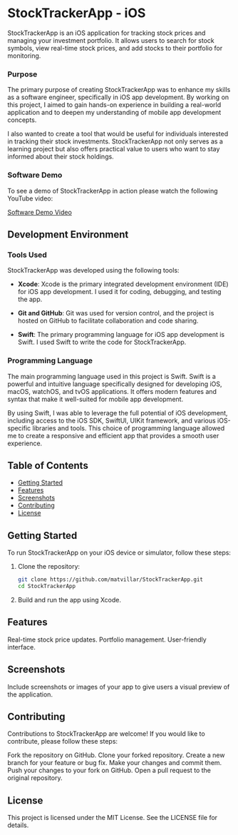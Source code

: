 # StockTrackerApp - iOS

StockTrackerApp is an iOS application for tracking stock prices and managing your investment portfolio. It allows users to search for stock symbols, view real-time stock prices, and add stocks to their portfolio for monitoring.

### Purpose

The primary purpose of creating StockTrackerApp was to enhance my skills as a software engineer, specifically in iOS app development. By working on this project, I aimed to gain hands-on experience in building a real-world application and to deepen my understanding of mobile app development concepts.

I also wanted to create a tool that would be useful for individuals interested in tracking their stock investments. StockTrackerApp not only serves as a learning project but also offers practical value to users who want to stay informed about their stock holdings.

### Software Demo

To see a demo of StockTrackerApp in action please watch the following YouTube video:

[Software Demo Video]([http://youtube.link.goes.here](https://youtu.be/tIZ8JF4S8q4))

## Development Environment

### Tools Used

StockTrackerApp was developed using the following tools:

- **Xcode**: Xcode is the primary integrated development environment (IDE) for iOS app development. I used it for coding, debugging, and testing the app.

- **Git and GitHub**: Git was used for version control, and the project is hosted on GitHub to facilitate collaboration and code sharing.

- **Swift**: The primary programming language for iOS app development is Swift. I used Swift to write the code for StockTrackerApp.

### Programming Language

The main programming language used in this project is Swift. Swift is a powerful and intuitive language specifically designed for developing iOS, macOS, watchOS, and tvOS applications. It offers modern features and syntax that make it well-suited for mobile app development.

By using Swift, I was able to leverage the full potential of iOS development, including access to the iOS SDK, SwiftUI, UIKit framework, and various iOS-specific libraries and tools. This choice of programming language allowed me to create a responsive and efficient app that provides a smooth user experience.

## Table of Contents

- [Getting Started](#getting-started)
- [Features](#features)
- [Screenshots](#screenshots)
- [Contributing](#contributing)
- [License](#license)

## Getting Started

To run StockTrackerApp on your iOS device or simulator, follow these steps:

1. Clone the repository:

   ```bash
   git clone https://github.com/matvillar/StockTrackerApp.git
   cd StockTrackerApp

2. Build and run the app using Xcode.

## Features
Real-time stock price updates.
Portfolio management.
User-friendly interface.

## Screenshots
Include screenshots or images of your app to give users a visual preview of the application.

## Contributing
Contributions to StockTrackerApp are welcome! If you would like to contribute, please follow these steps:

Fork the repository on GitHub.
Clone your forked repository.
Create a new branch for your feature or bug fix.
Make your changes and commit them.
Push your changes to your fork on GitHub.
Open a pull request to the original repository.

## License
This project is licensed under the MIT License. See the LICENSE file for details.
   
